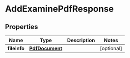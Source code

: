 

# AddExaminePdfResponse


## Properties

| Name | Type | Description | Notes |
|------------ | ------------- | ------------- | -------------|
|**fileinfo** | [**PdfDocument**](PdfDocument.md) |  |  [optional] |



